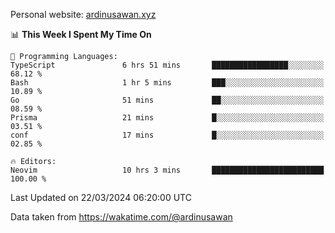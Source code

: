Personal website: [ardinusawan.xyz](https://ardinusawan.xyz)

<!--START_SECTION:waka-->
📊 **This Week I Spent My Time On** 

```text
💬 Programming Languages: 
TypeScript               6 hrs 51 mins       █████████████████░░░░░░░░   68.12 % 
Bash                     1 hr 5 mins         ███░░░░░░░░░░░░░░░░░░░░░░   10.89 % 
Go                       51 mins             ██░░░░░░░░░░░░░░░░░░░░░░░   08.59 % 
Prisma                   21 mins             █░░░░░░░░░░░░░░░░░░░░░░░░   03.51 % 
conf                     17 mins             █░░░░░░░░░░░░░░░░░░░░░░░░   02.85 % 

🔥 Editors: 
Neovim                   10 hrs 3 mins       █████████████████████████   100.00 % 
```


 Last Updated on 22/03/2024 06:20:00 UTC
<!--END_SECTION:waka-->
Data taken from https://wakatime.com/@ardinusawan
